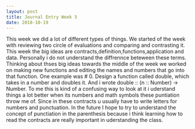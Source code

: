 ```yaml
--- 
layout: post
title: Journal Entry Week 5
date: 2018-10-19
---
```

This week we did a lot of different types of things. We started of the week with reviewing two circle of evaluations and comparing and contrasting it. This week the big ideas are contracts,definition,functions,application and data. Personally i do not understand the diffrennce beteween these terms. Thinking about thses big ideas towards the middle of the week we worked on making new functions and editing the names and numbers that go into that function. One example was # 0. Design a function called double, which takes in a number and doubles it. And i wrote double :: (n :: Number) -> Number. To me this is kind of a confusing way to look at it i uderstand things a lot better when its numbers and math symbols these puntiation throw me of. Since in these contracts u usually have to write letters for numbers and punctuation. In the future I hope to try to understand the concept of punctiation in the parenthesis because i think learning how to read the contracts are really important in uderstanding the class.

